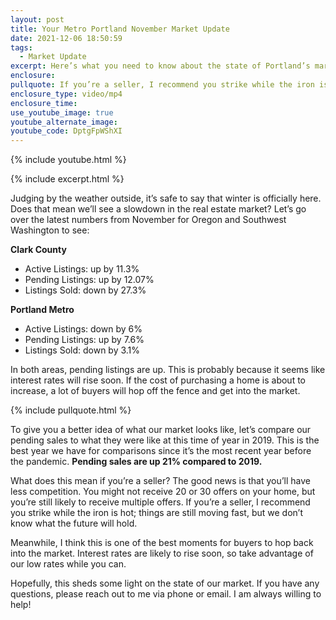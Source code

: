```yaml
---
layout: post
title: Your Metro Portland November Market Update
date: 2021-12-06 18:50:59
tags:
  - Market Update
excerpt: Here’s what you need to know about the state of Portland’s market.
enclosure:
pullquote: If you’re a seller, I recommend you strike while the iron is hot.
enclosure_type: video/mp4
enclosure_time:
use_youtube_image: true
youtube_alternate_image:
youtube_code: DptgFpWShXI
---
```

{% include youtube.html %}

{% include excerpt.html %}

Judging by the weather outside, it’s safe to say that winter is officially here. Does that mean we’ll see a slowdown in the real estate market? Let’s go over the latest numbers from November for Oregon and Southwest Washington to see:&nbsp;

**Clark County**

* Active Listings: up by 11.3%
* Pending Listings: up by 12.07%
* Listings Sold: down by 27.3%

**Portland Metro**

* Active Listings: down by 6%
* Pending Listings: up by 7.6%
* Listings Sold: down by 3.1%

In both areas, pending listings are up. This is probably because it seems like interest rates will rise soon. If the cost of purchasing a home is about to increase, a lot of buyers will hop off the fence and get into the market.&nbsp;

{% include pullquote.html %}

To give you a better idea of what our market looks like, let’s compare our pending sales to what they were like at this time of year in 2019. This is the best year we have for comparisons since it’s the most recent year before the pandemic. **Pending sales are up 21% compared to 2019.&nbsp;**

What does this mean if you’re a seller? The good news is that you’ll have less competition. You might not receive 20 or 30 offers on your home, but you’re still likely to receive multiple offers. If you’re a seller, I recommend you strike while the iron is hot; things are still moving fast, but we don’t know what the future will hold.&nbsp;

Meanwhile, I think this is one of the best moments for buyers to hop back into the market. Interest rates are likely to rise soon, so take advantage of our low rates while you can.&nbsp;

Hopefully, this sheds some light on the state of our market. If you have any questions, please reach out to me via phone or email. I am always willing to help\!
